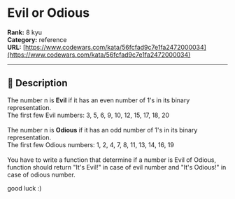 # Evil or Odious

**Rank:** 8 kyu  
**Category:** reference  
**URL:** [https://www.codewars.com/kata/56fcfad9c7e1fa2472000034](https://www.codewars.com/kata/56fcfad9c7e1fa2472000034)

---

## 📝 Description

The number n is <b>Evil</b> if it has an even number of 1's in its binary representation.</br>
The first few Evil numbers: 3, 5, 6, 9, 10, 12, 15, 17, 18, 20</br></br>
The number n is <b>Odious</b> if it has an odd number of 1's in its binary representation.</br>
The first few Odious numbers: 1, 2, 4, 7, 8, 11, 13, 14, 16, 19</br></br>
You have to write a function that determine if a number is Evil of Odious, function should return "It's Evil!" in case of evil number and "It's Odious!" in case of odious number.

good luck :)
